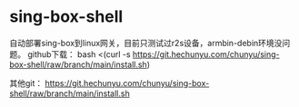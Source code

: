 # sing-box-shell
自动部署sing-box到linux网关，目前只测试过r2s设备，armbin-debin环境没问题。
github下载：
bash <(curl -s https://git.hechunyu.com/chunyu/sing-box-shell/raw/branch/main/install.sh)

其他git：
https://git.hechunyu.com/chunyu/sing-box-shell/raw/branch/main/install.sh
